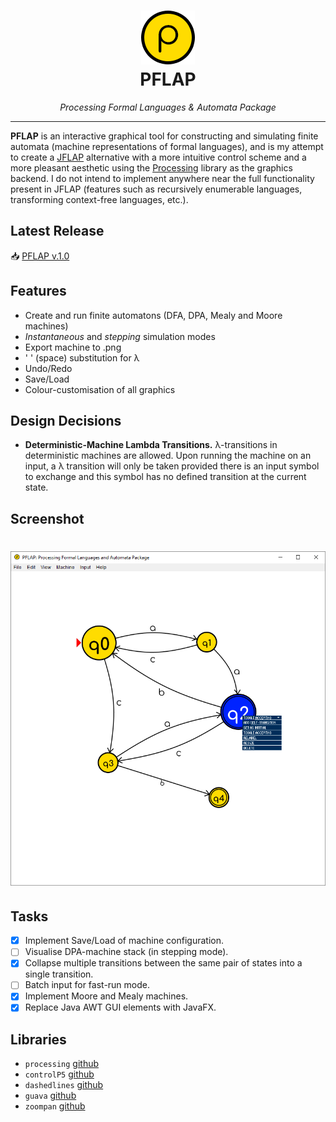 <h1 align="center">
  <a href="https://github.com/micycle1/PFLAP">
  <img src="src/data/icon.png" alt="PFLAP"/></a><br>
PFLAP
</h1>

<p align="center"><em>Processing Formal Languages & Automata Package</em></p>

---

**PFLAP** is an interactive graphical tool for constructing and simulating finite automata (machine representations of formal languages), and is my attempt to create a [JFLAP](http://www.jflap.org/) alternative with a more intuitive control scheme and a more pleasant aesthetic using the [Processing](https://processing.org/) library as the graphics backend. I do not intend to implement anywhere near the full functionality present in JFLAP (features such as recursively enumerable languages, transforming context-free languages, etc.).

## Latest Release

:inbox_tray: [PFLAP v.1.0](https://github.com/micycle1/PFLAP/releases)

## Features
* Create and run finite automatons (DFA, DPA, Mealy and Moore machines)
* _Instantaneous_ and _stepping_ simulation modes
* Export machine to .png
* ' ' (space) substitution for λ
* Undo/Redo
* Save/Load
* Colour-customisation of all graphics

## Design Decisions
* **Deterministic-Machine Lambda Transitions.** λ-transitions in deterministic machines are allowed. Upon running the machine on an input, a λ transition will only be taken provided there is an input symbol to exchange and this symbol has no defined transition at the current state.

## Screenshot
<h1 align="center">
<img src="/assets/screen.PNG"/>
</h1>

## Tasks
- [x] Implement Save/Load of machine configuration.
- [ ] Visualise DPA-machine stack (in stepping mode).
- [x] Collapse multiple transitions between the same pair of states into a single transition.
- [ ] Batch input for fast-run mode.
- [x] Implement Moore and Mealy machines.
- [x] Replace Java AWT GUI elements with JavaFX.

## Libraries
- `processing` [github](https://github.com/processing/processing)
- `controlP5` [github](https://github.com/sojamo/controlp5)
- `dashedlines` [github](https://github.com/garciadelcastillo/-dashed-lines-for-processing-)
- `guava` [github](https://github.com/google/guava)
- `zoompan` [github](https://github.com/gicentre/gicentreutils)
